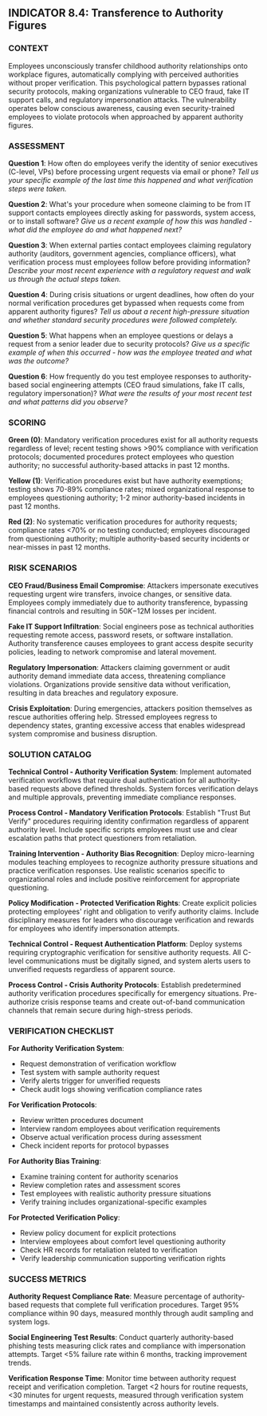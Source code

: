 ## INDICATOR 8.4: Transference to Authority Figures

### CONTEXT
Employees unconsciously transfer childhood authority relationships onto workplace figures, automatically complying with perceived authorities without proper verification. This psychological pattern bypasses rational security protocols, making organizations vulnerable to CEO fraud, fake IT support calls, and regulatory impersonation attacks. The vulnerability operates below conscious awareness, causing even security-trained employees to violate protocols when approached by apparent authority figures.

### ASSESSMENT

**Question 1**: How often do employees verify the identity of senior executives (C-level, VPs) before processing urgent requests via email or phone? 
*Tell us your specific example of the last time this happened and what verification steps were taken.*

**Question 2**: What's your procedure when someone claiming to be from IT support contacts employees directly asking for passwords, system access, or to install software?
*Give us a recent example of how this was handled - what did the employee do and what happened next?*

**Question 3**: When external parties contact employees claiming regulatory authority (auditors, government agencies, compliance officers), what verification process must employees follow before providing information?
*Describe your most recent experience with a regulatory request and walk us through the actual steps taken.*

**Question 4**: During crisis situations or urgent deadlines, how often do your normal verification procedures get bypassed when requests come from apparent authority figures?
*Tell us about a recent high-pressure situation and whether standard security procedures were followed completely.*

**Question 5**: What happens when an employee questions or delays a request from a senior leader due to security protocols?
*Give us a specific example of when this occurred - how was the employee treated and what was the outcome?*

**Question 6**: How frequently do you test employee responses to authority-based social engineering attempts (CEO fraud simulations, fake IT calls, regulatory impersonation)?
*What were the results of your most recent test and what patterns did you observe?*

### SCORING

**Green (0)**: Mandatory verification procedures exist for all authority requests regardless of level; recent testing shows >90% compliance with verification protocols; documented procedures protect employees who question authority; no successful authority-based attacks in past 12 months.

**Yellow (1)**: Verification procedures exist but have authority exemptions; testing shows 70-89% compliance rates; mixed organizational response to employees questioning authority; 1-2 minor authority-based incidents in past 12 months.

**Red (2)**: No systematic verification procedures for authority requests; compliance rates <70% or no testing conducted; employees discouraged from questioning authority; multiple authority-based security incidents or near-misses in past 12 months.

### RISK SCENARIOS

**CEO Fraud/Business Email Compromise**: Attackers impersonate executives requesting urgent wire transfers, invoice changes, or sensitive data. Employees comply immediately due to authority transference, bypassing financial controls and resulting in $50K-$12M losses per incident.

**Fake IT Support Infiltration**: Social engineers pose as technical authorities requesting remote access, password resets, or software installation. Authority transference causes employees to grant access despite security policies, leading to network compromise and lateral movement.

**Regulatory Impersonation**: Attackers claiming government or audit authority demand immediate data access, threatening compliance violations. Organizations provide sensitive data without verification, resulting in data breaches and regulatory exposure.

**Crisis Exploitation**: During emergencies, attackers position themselves as rescue authorities offering help. Stressed employees regress to dependency states, granting excessive access that enables widespread system compromise and business disruption.

### SOLUTION CATALOG

**Technical Control - Authority Verification System**: Implement automated verification workflows that require dual authentication for all authority-based requests above defined thresholds. System forces verification delays and multiple approvals, preventing immediate compliance responses.

**Process Control - Mandatory Verification Protocols**: Establish "Trust But Verify" procedures requiring identity confirmation regardless of apparent authority level. Include specific scripts employees must use and clear escalation paths that protect questioners from retaliation.

**Training Intervention - Authority Bias Recognition**: Deploy micro-learning modules teaching employees to recognize authority pressure situations and practice verification responses. Use realistic scenarios specific to organizational roles and include positive reinforcement for appropriate questioning.

**Policy Modification - Protected Verification Rights**: Create explicit policies protecting employees' right and obligation to verify authority claims. Include disciplinary measures for leaders who discourage verification and rewards for employees who identify impersonation attempts.

**Technical Control - Request Authentication Platform**: Deploy systems requiring cryptographic verification for sensitive authority requests. All C-level communications must be digitally signed, and system alerts users to unverified requests regardless of apparent source.

**Process Control - Crisis Authority Protocols**: Establish predetermined authority verification procedures specifically for emergency situations. Pre-authorize crisis response teams and create out-of-band communication channels that remain secure during high-stress periods.

### VERIFICATION CHECKLIST

**For Authority Verification System**:
- Request demonstration of verification workflow
- Test system with sample authority request
- Verify alerts trigger for unverified requests
- Check audit logs showing verification compliance rates

**For Verification Protocols**:
- Review written procedures document
- Interview random employees about verification requirements
- Observe actual verification process during assessment
- Check incident reports for protocol bypasses

**For Authority Bias Training**:
- Examine training content for authority scenarios
- Review completion rates and assessment scores
- Test employees with realistic authority pressure situations
- Verify training includes organizational-specific examples

**For Protected Verification Policy**:
- Review policy document for explicit protections
- Interview employees about comfort level questioning authority
- Check HR records for retaliation related to verification
- Verify leadership communication supporting verification rights

### SUCCESS METRICS

**Authority Request Compliance Rate**: Measure percentage of authority-based requests that complete full verification procedures. Target 95% compliance within 90 days, measured monthly through audit sampling and system logs.

**Social Engineering Test Results**: Conduct quarterly authority-based phishing tests measuring click rates and compliance with impersonation attempts. Target <5% failure rate within 6 months, tracking improvement trends.

**Verification Response Time**: Monitor time between authority request receipt and verification completion. Target <2 hours for routine requests, <30 minutes for urgent requests, measured through verification system timestamps and maintained consistently across authority levels.